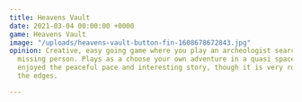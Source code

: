 ```yaml
---
title: Heavens Vault
date: 2021-03-04 00:00:00 +0000
game: Heavens Vault
image: "/uploads/heavens-vault-button-fin-1608678672843.jpg"
opinion: Creative, easy going game where you play an archeologist searching for a
  missing person. Plays as a choose your own adventure in a quasi space setting. I
  enjoyed the peaceful pace and interesting story, though it is very rough around
  the edges.

---
```

